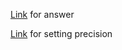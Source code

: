 
[Link](https://www.geeksforgeeks.org/program-convert-time-12-hour-24-hour-format/) for answer

[Link](https://www.geeksforgeeks.org/precision-of-floating-point-numbers-in-c-floor-ceil-trunc-round-and-setprecision/) for setting precision 
